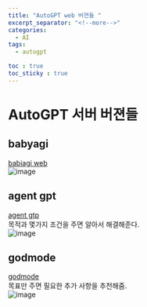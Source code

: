 ```yaml
---
title: "AutoGPT web 버젼들 "
excerpt_separator: "<!--more-->"
categories:
  - AI
tags:
  - autogpt

toc : true
toc_sticky : true
---
```


# AutoGPT 서버 버젼들

## babyagi
[babiagi web](https://babyagi-ui.vercel.app/ko)    
![image](https://github.com/younlea/younlea.github.io/assets/1435846/83678065-da7f-43fe-bcc0-4552b4455c95)


## agent gpt
[agent gtp](https://agentgpt.reworkd.ai/ko)   
목적과 몇가지 조건을 주면 알아서 해결해준다.    
![image](https://github.com/younlea/younlea.github.io/assets/1435846/b403117c-dcd3-4c4d-a1db-d4291e9a19b2)

## godmode
[godmode](https://godmode.space/)   
목표만 주면 필요한 추가 사항을 추천해줌.   
![image](https://github.com/younlea/younlea.github.io/assets/1435846/2f28df6d-0f1b-44a8-83b2-9ea9ebdccbb8)
